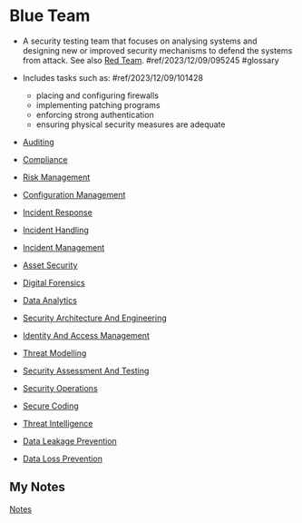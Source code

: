 # Blue Team
- A security testing team that focuses on analysing systems and designing new or improved security mechanisms to defend the systems from attack. See also [Red Team](red-team.md). #ref/2023/12/09/095245 #glossary

- Includes tasks such as:  #ref/2023/12/09/101428
	- placing and configuring firewalls
	- implementing patching programs
	- enforcing strong authentication
	- ensuring physical security measures are adequate

- [Auditing](auditing.md)
- [Compliance](compliance.md)
- [Risk Management](risk-management.md)
- [Configuration Management](configuration-management.md)
- [Incident Response](incident-response.md)
- [Incident Handling](incident-handling.md)
- [Incident Management](incident-management.md)
- [Asset Security](asset-security.md)
- [Digital Forensics](digital-forensics.md)
- [Data Analytics](data-analytics.md)
- [Security Architecture And Engineering](security-architecture-and-engineering.md)
- [Identity And Access Management](identity-and-access-management.md)
- [Threat Modelling](threat-modelling.md)
- [Security Assessment And Testing](security-assessment-and-testing.md)
- [Security Operations](security-operations.md)
- [Secure Coding](secure-coding.md)
- [Threat Intelligence](threat-intelligence.md)
- [Data Leakage Prevention](data-leakage-prevention.md)
- [Data Loss Prevention](data-loss-prevention.md)
## My Notes
[Notes](mynotes/blue-team-notes.md)
